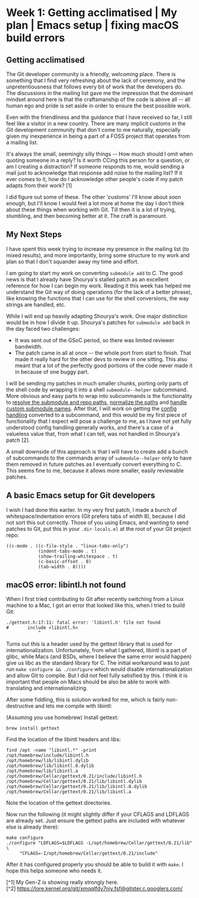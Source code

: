 # Week 1: Getting acclimatised | My plan | Emacs setup | fixing macOS build errors

## Getting acclimatised

The Git developer community is a friendly, welcoming place. There is something that I find very refreshing about the lack of ceremony, and the unpretentiousness that follows every bit of work that the developers do. The discussions in the mailing list gave me the impression that the dominant mindset around here is that the craftsmanship of the code is above all -- all human ego and pride is set aside in order to ensure the best possible work.

Even with the friendliness and the guidance that I have received so far, I still feel like a visitor in a new country. There are many implicit customs in the Git development community that don't come to me naturally, especially given my inexperience in being a part of a FOSS project that operates from a mailing list.

It's always the small, seemingly silly things -- How much should I omit when quoting someone in a reply? Is it worth CCing this person for a question, or am I creating a distraction? If someone responds to me, would sending a mail just to acknowledge that response add noise to the mailing list? If it ever comes to it, how do I acknowledge other people's code if my patch adapts from their work? [1]

I did figure out some of these. The other 'customs' I'll know about soon enough, but I'll know I would feel a lot more at home the day I don't think about these things when working with Git. Till then it is a lot of trying, stumbling, and then becoming better at it. The craft is paramount.

## My Next Steps

I have spent this week trying to increase my presence in the mailing list (to mixed results), and more importantly, bring some structure to my work and plan so that I don't squander away my time and effort.

I am going to start my work on converting `submodule add` to C. The good news is that I already have Shourya's stalled patch as an excellent reference for how I can begin my work. Reading it this week has helped me understand the Git way of doing operations (for the lack of a better phrase), like knowing the functions that I can use for the shell conversions, the way strings are handled, etc.

While I will end up heavily adapting Shourya's work. One major distinction would be in how I divide it up. Shourya's patches for `submodule add` back in the day faced two challenges:

- It was sent out of the GSoC period, so there was limited reviewer bandwidth.
- The patch came in all at once -- the whole port from start to finish. That made it really hard for the other devs to review in one sitting. This also meant that a lot of the perfectly good portions of the code never made it in because of one buggy part.

I will be sending my patches in much smaller chunks, porting only parts of the shell code by wrapping it into a shell `submodule--helper` subcommand. More obvious and easy parts to wrap into subcommands is the functionality to [resolve the submodule and repo paths](https://github.com/git/git/blob/107691cb07aab771585844fcd39d5e1c7f1ed14b/git-submodule.sh#L153-L191), [normalize the paths](https://github.com/git/git/blob/107691cb07aab771585844fcd39d5e1c7f1ed14b/git-submodule.sh#L193-L204) and [handle custom submodule names](https://github.com/git/git/blob/107691cb07aab771585844fcd39d5e1c7f1ed14b/git-submodule.sh#L232-L242). After that, I will work on getting the [config handling](https://github.com/git/git/blob/107691cb07aab771585844fcd39d5e1c7f1ed14b/git-submodule.sh#L281-L307) converted to a subcommand, and this would be my first piece of functionality that I expect will pose a challenge to me, as I have not yet fully understood config handling generally works, and there's a case of a valueless value that, from what I can tell, was not handled in Shourya's patch [2].

A small downside of this approach is that I will have to create add a bunch of subcommands to the commands array of `submodule--helper` only to have them removed in future patches as I eventually convert everything to C. This seems fine to me, because it allows more smaller, easily reviewable patches.

## A basic Emacs setup for Git developers

I wish I had done this earlier. In my very first patch, I made a bunch of whitespace/indentation errors (Git prefers tabs of width 8), because I did not sort this out correctly. Those of you using Emacs, and wanting to send patches to Git, put this in your `.dir-locals.el` at the root of your Git project repo:

```elisp
((c-mode . ((c-file-style . "linux-tabs-only")
            (indent-tabs-mode . t)
            (show-trailing-whitespace . t)
            (c-basic-offset . 8)
            (tab-width . 8))))
```

## macOS error: libintl.h not found

When I first tried contributing to Git after recently switching from a Linux machine to a Mac, I got an error that looked like this, when I tried to build Git:
```
./gettext.h:17:11: fatal error: 'libintl.h' file not found
#       include <libintl.h>
            ^
```

Turns out this is a header used by the gettext library that is used for internationalization. Unfortunately, from what I gathered, libintl is a part of glibc, while Macs (and BSDs, where I believe the same error would happen) give us libc as the standard library for C. The initial workaround was to just run `make configure && ./configure` which would disable internationalization and allow Git to compile. But I did not feel fully satisfied by this. I think it is important that people on Macs should be also be able to work with translating and internationalizing.

After some fiddling, this is solution worked for me, which is fairly non-destructive and lets me compile with libintl:

(Assuming you use homebrew) Install gettext:
```
brew install gettext
```

Find the location of the libintl headers and libs:

```
find /opt -name "libintl.*" -print
/opt/homebrew/include/libintl.h
/opt/homebrew/lib/libintl.dylib
/opt/homebrew/lib/libintl.8.dylib
/opt/homebrew/lib/libintl.a
/opt/homebrew/Cellar/gettext/0.21/include/libintl.h
/opt/homebrew/Cellar/gettext/0.21/lib/libintl.dylib
/opt/homebrew/Cellar/gettext/0.21/lib/libintl.8.dylib
/opt/homebrew/Cellar/gettext/0.21/lib/libintl.a
```

Note the location of the gettext directories.

Now run the following (it might slightly differ if your CFLAGS and LDFLAGS are already set. Just ensure the gettext paths are included with whatever else is already there):

```
make configure
./configure "LDFLAGS=$LDFLAGS -L/opt/homebrew/Cellar/gettext/0.21/lib" \
     "CFLAGS=-I/opt/homebrew/Cellar/gettext/0.21/include"
```

After it has configured properly you should be able to build it with `make`. I hope this helps someone who needs it.

[^1] My Gen-Z is showing really strongly here.  
[^2] https://lore.kernel.org/git/xmqqlfdy7niy.fsf@gitster.c.googlers.com/
